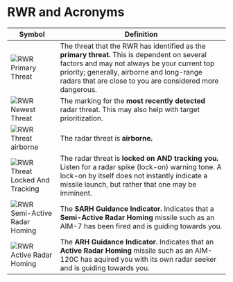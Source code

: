# RWR and Acronyms

<table class="table-auto border-separate border-spacing-4">
<thead>    
<tr>      
<th>Symbol</th>
<th>Definition</th>
</tr>  
</thead>
<tbody>
<tr>
<td>
<img src="images/RWR_Basic_Primary.png" alt="RWR Primary Threat" class="h-full w-auto">
</td>
<td>
The threat that the RWR has identified as the <b>primary threat.</b> This is dependent on several factors and may not always be your current top priority; generally, airborne and long-range radars that are close to you are considered more dangerous. 
</td>
</tr>
<tr>
<td>
<img src="images/RWR_Basic_Newest.png" alt="RWR Newest Threat" class="h-full w-auto">
</td>
<td>
The marking for the <b>most recently detected</b> radar threat. This may also help with target prioritization. 
</td>
</tr>
<tr>
<td>
<img src="images/RWR_Basic_Airborn.png" alt="RWR Threat airborne" class="h-full w-auto">
</td>
<td>
The radar threat is  <b>airborne.</b>
</td>
</tr>
<tr>
<td>
<img src="images/RWR_Basic_Locked.png" alt="RWR Threat Locked And Tracking" class="h-full w-auto">
</td>
<td>
The radar threat is <b>locked on AND tracking you.</b> Listen for a radar spike (lock-on) warning tone. A lock-on by itself does not instantly indicate a missile launch, but rather that one may be imminent. 
</td>
</tr>
<tr>
<td>
<img src="images/RWR_Basic_Guiding_(Revised).png" alt="RWR Semi-Active Radar Homing" class="h-full w-auto">
</td>
<td>
The <b>SARH Guidance Indicator.</b> Indicates that a <b>Semi-Active Radar Homing</b> missile such as an AIM-7 has been fired and is guiding towards you.
</td>
</tr>
<tr>
<td>
<img src="images/RWR_Missile.png" alt="RWR Active Radar Homing" class="h-full w-auto">
</td>
<td>
The <b>ARH Guidance Indicator.</b> Indicates that an <b>Active Radar Homing</b> missile such as an AIM-120C has aquired you with its own radar seeker and is guiding towards you.
</td>
</tr>
</tbody>
</table>
